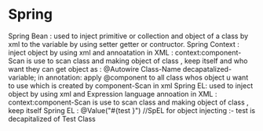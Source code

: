 # Spring
Spring Bean : used to inject primitive or collection and object of a class by xml  to the variable 
              by using setter getter or contructor.
Spring Context :  inject object by using xml and annoatation
                  in XML       : context:component-Scan is use to scan class and making object of class , keep itself and who want 
                                 they can get object as :
                                 @Autowire
                                 Class-Name  decapatalized-variable; 
                  in annotation: apply @component to all class whos object u want to use which is created by component-Scan
                                 in xml
Spring EL:  used to inject object by using xml and Expression language annoation 
            in XML       : context:component-Scan is use to scan class and making object of class , keep itself
             Spring EL   : @Value("#{test }") //SpEL for object injecting :- test is decapitalized of Test Class
  
